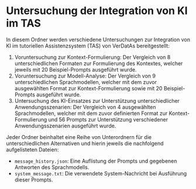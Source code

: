 # Untersuchung der Integration von KI im TAS

In diesem Ordner werden verschiedene Untersuchungen zur Integration von KI im tutoriellen Assistenzsystem (TAS) von VerDatAs bereitgestellt:

1. Voruntersuchung zur Kontext-Formulierung: Der Vergleich von 8 unterschiedlichen Formaten zur Formulierung des Kontextes, welcher jeweils mit 20 Beispiel-Prompts ausgeführt wurde.
2. Voruntersuchung zur Modell-Analyse: Der Vergleich von 9 unterschiedlichen Sprachmodellen, welcher mit dem zuvor ausgewählten Format zur Kontext-Formulierung sowie mit 20 Beispiel-Prompts ausgeführt wurde.
3. Untersuchung des KI-Einsatzes zur Unterstützung unterschiedlicher Anwendungsszenarien: Der Vergleich von 4 ausgewählten Sprachmodellen, welcher mit dem zuvor definierten Format zur Kontext-Formulierung und 56 Prompts zur Unterstützung verschiedener Anwendungsszenarien ausgeführt wurde.

Jeder Ordner beinhaltet eine Reihe von Unterordnern für die unterschiedlichen Alternativen und hierin jeweils die nachfolgend aufgelisteten Dateien:
* `message_history.json`: Eine Auflistung der Prompts und gegebenen Antworten des Sprachmodells.
* `system_message.txt`: Die verwendete System-Nachricht bei Ausführung dieser Prompts.
